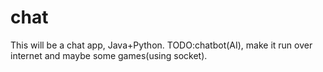 # chat
This will be a chat app, Java+Python. TODO:chatbot(AI), make it run over internet and maybe some games(using socket).
